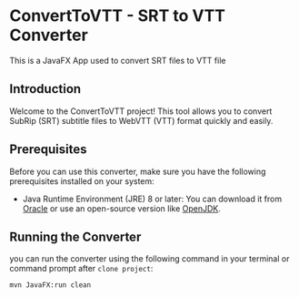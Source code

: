 # ConvertToVTT - SRT to VTT Converter

This is a JavaFX App used to convert SRT files to VTT file

## Introduction

Welcome to the ConvertToVTT project! This tool allows you to convert SubRip (SRT) subtitle files to WebVTT (VTT) format quickly and easily.

## Prerequisites

Before you can use this converter, make sure you have the following prerequisites installed on your system:

- Java Runtime Environment (JRE) 8 or later: You can download it from [Oracle](https://www.oracle.com/java/technologies/javase-downloads.html) or use an open-source version like [OpenJDK](https://openjdk.java.net/).

## Running the Converter

you can run the converter using the following command in your terminal or command prompt after `clone project`:

```bash
mvn JavaFX:run clean
